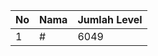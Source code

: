 | No | Nama            | Jumlah Level |
|----|-----------------|--------------|
| 1  | #    |    6049        |
